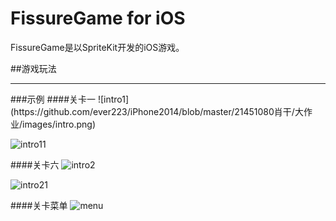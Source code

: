 FissureGame for iOS
==============

FissureGame是以SpriteKit开发的iOS游戏。

##游戏玩法
<hr>
###示例
####关卡一
![intro1](https://github.com/ever223/iPhone2014/blob/master/21451080肖干/大作业/images/intro.png)

![intro11](https://github.com/ever223/iPhone2014/blob/master/21451080肖干/大作业/images/intro1.png)

####关卡六
![intro2](https://github.com/ever223/iPhone2014/blob/master/21451080肖干/大作业/images/intro2.png)

![intro21](https://github.com/ever223/iPhone2014/blob/master/21451080肖干/大作业/images/intro21.png)

####关卡菜单
![menu](https://github.com/ever223/iPhone2014/blob/master/21451080肖干/大作业/images/menu.png)
